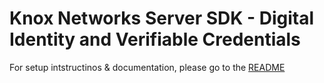 # Knox Networks Server SDK - Digital Identity and Verifiable Credentials
For setup intstructinos & documentation, please go to the [README](https://github.com/knox-networks/knox-ts/blob/main/README.md)